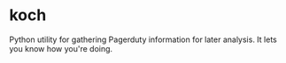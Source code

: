 koch
====

Python utility for gathering Pagerduty information for later analysis.  It lets you know how you're doing.
